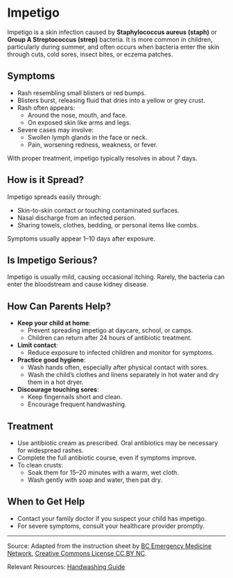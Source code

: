 # Impetigo

Impetigo is a skin infection caused by **Staphylococcus aureus (staph)** or **Group A Streptococcus (strep)** bacteria. It is more common in children, particularly during summer, and often occurs when bacteria enter the skin through cuts, cold sores, insect bites, or eczema patches.

## Symptoms
- Rash resembling small blisters or red bumps.
- Blisters burst, releasing fluid that dries into a yellow or grey crust.
- Rash often appears:
  - Around the nose, mouth, and face.
  - On exposed skin like arms and legs.
- Severe cases may involve:
  - Swollen lymph glands in the face or neck.
  - Pain, worsening redness, weakness, or fever.

With proper treatment, impetigo typically resolves in about 7 days.

## How is it Spread?
Impetigo spreads easily through:
- Skin-to-skin contact or touching contaminated surfaces.
- Nasal discharge from an infected person.
- Sharing towels, clothes, bedding, or personal items like combs.

Symptoms usually appear 1–10 days after exposure.

## Is Impetigo Serious?
Impetigo is usually mild, causing occasional itching. Rarely, the bacteria can enter the bloodstream and cause kidney disease.

## How Can Parents Help?
- **Keep your child at home**:
  - Prevent spreading impetigo at daycare, school, or camps.
  - Children can return after 24 hours of antibiotic treatment.
- **Limit contact**:
  - Reduce exposure to infected children and monitor for symptoms.
- **Practice good hygiene**:
  - Wash hands often, especially after physical contact with sores.
  - Wash the child’s clothes and linens separately in hot water and dry them in a hot dryer.
- **Discourage touching sores**:
  - Keep fingernails short and clean.
  - Encourage frequent handwashing.

## Treatment
- Use antibiotic cream as prescribed. Oral antibiotics may be necessary for widespread rashes.
- Complete the full antibiotic course, even if symptoms improve.
- To clean crusts:
  - Soak them for 15–20 minutes with a warm, wet cloth.
  - Wash gently with soap and water, then pat dry.

## When to Get Help
- Contact your family doctor if you suspect your child has impetigo.
- For severe symptoms, consult your healthcare provider promptly.

---

Source: Adapted from the instruction sheet by [BC Emergency Medicine Network](http://www.bcemn.ca/clinical_resource/impetigo/), [Creative Commons License CC BY NC](https://creativecommons.org/licenses/by-nc/4.0/deed.en).

Relevant Resources: [Handwashing Guide](https://www.healthlinkbc.ca/healthlinkbc-files/hand-washing)
